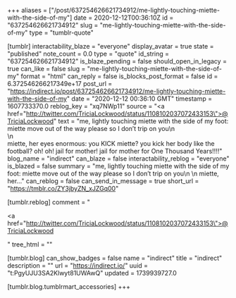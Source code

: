 +++
aliases = ["/post/637254626621734912/me-lightly-touching-miette-with-the-side-of-my"]
date = 2020-12-12T00:36:10Z
id = "637254626621734912"
slug = "me-lightly-touching-miette-with-the-side-of-my"
type = "tumblr-quote"

[tumblr]
interactability_blaze = "everyone"
display_avatar = true
state = "published"
note_count = 0.0
type = "quote"
id_string = "637254626621734912"
is_blaze_pending = false
should_open_in_legacy = true
can_like = false
slug = "me-lightly-touching-miette-with-the-side-of-my"
format = "html"
can_reply = false
is_blocks_post_format = false
id = 6.372546266217349e+17
post_url = "https://indirect.io/post/637254626621734912/me-lightly-touching-miette-with-the-side-of-my"
date = "2020-12-12 00:36:10 GMT"
timestamp = 1607733370.0
reblog_key = "xq7NWp11"
source = "<a href=\"http://twitter.com/TriciaLockwood/status/1108102037072433153\">@TriciaLockwood</a>"
text = "me, lightly touching miette with the side of my foot: miette move out of the way please so I don’t trip on you\n<br/>\n<br/>miette, her eyes enormous: you KICK miette? you kick her body like the football? oh! oh! jail for mother! jail for mother for One Thousand Years!!!!"
blog_name = "indirect"
can_blaze = false
interactability_reblog = "everyone"
is_blazed = false
summary = "me, lightly touching miette with the side of my foot: miette move out of the way please so I don’t trip on you\n \n miette, her..."
can_reblog = false
can_send_in_message = true
short_url = "https://tmblr.co/ZY3jbyZN_xJZGq00"

[tumblr.reblog]
comment = "<p><a href=\"http://twitter.com/TriciaLockwood/status/1108102037072433153\">@TriciaLockwood</a></p>"
tree_html = ""

[tumblr.blog]
can_show_badges = false
name = "indirect"
title = "indirect"
description = ""
url = "https://indirect.io/"
uuid = "t:PgyUJU3SA2Klwyt81UWAwQ"
updated = 1739939727.0

[tumblr.blog.tumblrmart_accessories]
+++
